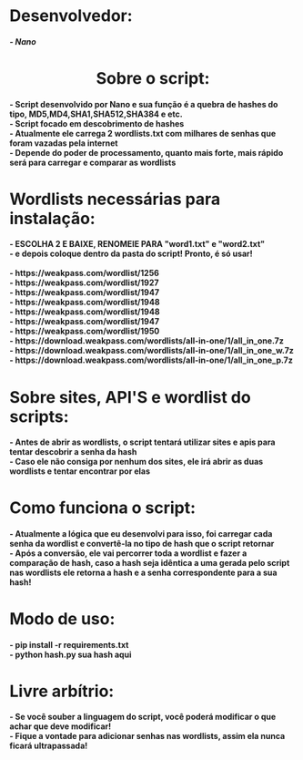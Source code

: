<h1>
  Desenvolvedor:
</h1>
<h5>
  - Nano
</h5>


<center>
  <h1>
    Sobre o script:
  </h1>
</center>

<h4>
  - Script desenvolvido por Nano e sua função é a quebra de hashes do tipo, MD5,MD4,SHA1,SHA512,SHA384 e etc.<br>
  - Script focado em descobrimento de hashes<br>
  - Atualmente ele carrega 2 wordlists.txt com milhares de senhas que foram vazadas pela internet<br>
  - Depende do poder de processamento, quanto mais forte, mais rápido será para carregar e comparar as wordlists<br>
</h4>

<h1>
  Wordlists necessárias para instalação:
</h1>
<h4>
- ESCOLHA 2 E BAIXE, RENOMEIE PARA "word1.txt" e "word2.txt" <br>
- e depois coloque dentro da pasta do script! Pronto, é só usar!<br><br>
- https://weakpass.com/wordlist/1256<br>
- https://weakpass.com/wordlist/1927<br>
- https://weakpass.com/wordlist/1947<br>
- https://weakpass.com/wordlist/1948<br>
- https://weakpass.com/wordlist/1948<br>
- https://weakpass.com/wordlist/1947<br>
- https://weakpass.com/wordlist/1950<br>
- https://download.weakpass.com/wordlists/all-in-one/1/all_in_one.7z<br>
- https://download.weakpass.com/wordlists/all-in-one/1/all_in_one_w.7z<br>
- https://download.weakpass.com/wordlists/all-in-one/1/all_in_one_p.7z<br>
</h4>

<h1>
  Sobre sites, API'S e wordlist do scripts:
</h1>

<h4>
  - Antes de abrir as wordlists, o script tentará utilizar sites e apis para tentar descobrir a senha da hash<br>
  - Caso ele não consiga por nenhum dos sites, ele irá abrir as duas wordlists e tentar encontrar por elas
</h4>

<h1>
  Como funciona o script:
</h1>
<h4>
  - Atualmente a lógica que eu desenvolvi para isso, foi carregar cada senha da wordlist e convertê-la no tipo de hash que o script retornar<br>
  - Após a conversão, ele vai percorrer toda a wordlist e fazer a comparação de hash, caso a hash seja idêntica a uma gerada pelo script nas wordlists
  ele retorna a hash e a senha correspondente para a sua hash!<br>
</h4>

<h1>
  Modo de uso:
</h1>
  
<h4>
  - pip install -r requirements.txt<br>
  - python hash.py sua hash aqui
</h4>
<h1>
  Livre arbítrio:
</h1>

<h4>
  - Se você souber a linguagem do script, você poderá modificar o que achar que deve modificar!<br>
  - Fique a vontade para adicionar senhas nas wordlists, assim ela nunca ficará ultrapassada!<br>
</h4>
